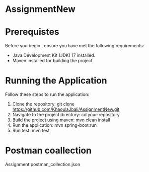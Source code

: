 # AssignmentNew


# Prerequistes

Before you begin , ensure you have met the following requirements:
  - Java Development Kit (JDK)  17 installed.
  - Maven installed for building the project

# Running the Application

Follow these steps to run the application:

1. Clone the repository:
   git clone https://github.com/KhaoulaJbali/AssignmentNew.git
2. Navigate to the project directory:
   cd your-repository
3. Build the project using maven:
   mvn clean install
4. Run the application:
   mvn spring-boot:run
5. Run test:
   mvn test

# Postman coallection

  Assignment.postman_collection.json


